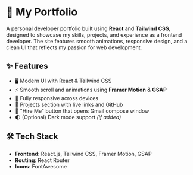 # 💼 My Portfolio

A personal developer portfolio built using **React** and **Tailwind CSS**, designed to showcase my skills, projects, and experience as a frontend developer. The site features smooth animations, responsive design, and a clean UI that reflects my passion for web development.

## ✨ Features

- 🖥️ Modern UI with React & Tailwind CSS  
- ⚡ Smooth scroll and animations using **Framer Motion** & **GSAP**  
- 📱 Fully responsive across devices  
- 🔗 Projects section with live links and GitHub  
- 📧 "Hire Me" button that opens Gmail compose window  
- 🌓 (Optional) Dark mode support *(if added)*

## 🛠️ Tech Stack

- **Frontend**: React.js, Tailwind CSS, Framer Motion, GSAP  
- **Routing**: React Router  
- **Icons**: FontAwesome  


